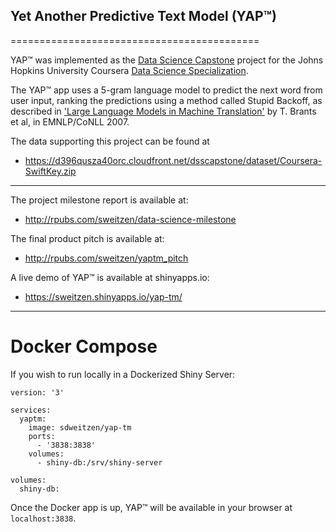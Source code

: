 ## Yet Another Predictive Text Model (YAP&trade;) 
===========================================

YAP&trade; was implemented as the [Data Science Capstone](https://www.coursera.org/learn/data-science-project/) 
project for the Johns Hopkins University Coursera [Data Science Specialization](https://www.coursera.org/specializations/jhu-data-science).

The YAP&trade; app uses a 5-gram language model to predict the next word from 
user input, ranking the predictions using a method called Stupid Backoff, as 
described in ['Large Language Models in Machine Translation'](http://www.aclweb.org/anthology/D07-1090.pdf) 
by T. Brants et al, in EMNLP/CoNLL 2007.


The data supporting this project can be found at  
* https://d396qusza40orc.cloudfront.net/dsscapstone/dataset/Coursera-SwiftKey.zip

---

The project milestone report is available at:
* http://rpubs.com/sweitzen/data-science-milestone

The final product pitch is available at:
* http://rpubs.com/sweitzen/yaptm_pitch

A live demo of YAP&trade; is available at shinyapps.io:
*  https://sweitzen.shinyapps.io/yap-tm/

---

Docker Compose
==============
If you wish to run locally in a Dockerized Shiny Server:

```
version: '3'

services:
  yaptm:
    image: sdweitzen/yap-tm
    ports:
      - '3838:3838' 
    volumes:
      - shiny-db:/srv/shiny-server

volumes:
  shiny-db:
```

Once the Docker app is up, YAP&trade; will be available in your browser at
`localhost:3838`.